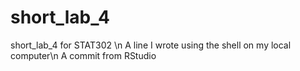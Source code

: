 # short_lab_4
short_lab_4 for STAT302 \n
A line I wrote using the shell on my local computer\n
A commit from RStudio
